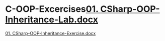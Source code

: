# C-OOP-Excercises[01. CSharp-OOP-Inheritance-Lab.docx](https://github.com/VasilLozev/C-OOP-Excercises/files/10303165/01.CSharp-OOP-Inheritance-Lab.docx)
[01. CSharp-OOP-Inheritance-Exercise.docx](https://github.com/VasilLozev/C-OOP-Excercises/files/10322199/01.CSharp-OOP-Inheritance-Exercise.docx)
